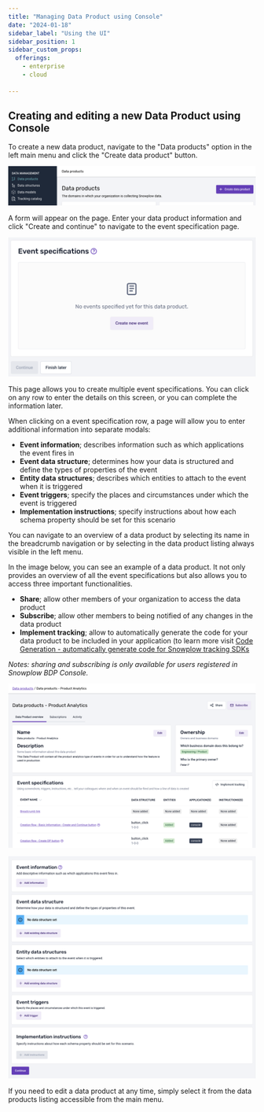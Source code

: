 ```yaml
---
title: "Managing Data Product using Console"
date: "2024-01-18"
sidebar_label: "Using the UI"
sidebar_position: 1
sidebar_custom_props:
  offerings:
    - enterprise
    - cloud

---
```


## Creating and editing a new Data Product using Console

To create a new data product, navigate to the "Data products" option in the left main menu and click the "Create data product" button. 

![Create data product](images/image-1.png)

A form will appear on the page. Enter your data product information and click "Create and continue" to navigate to the event specification page.

![Event specifications](images/image-2.png)

This page allows you to create multiple event specifications. You can click on any row to enter the details on this screen, or you can complete the information later.

When clicking on a event specification row, a page will allow you to enter additional information into separate modals:

- **Event information**; describes information such as which applications the event fires in
- **Event data structure**; determines how your data is structured and define the types of properties of the event
- **Entity data structures**; describes which entities to attach to the event when it is triggered
- **Event triggers**; specify the places and circumstances under which the event is triggered
- **Implementation instructions**; specify instructions about how each schema property should be set for this scenario

You can navigate to an overview of a data product by selecting its name in the breadcrumb navigation or by selecting in the data product listing always visible in the left menu.

In the image below, you can see an example of a data product. It not only provides an overview of all the event specifications but also allows you to access three important functionalities.

- **Share**; allow other members of your organization to access the data product 
- **Subscribe**; allow other members to being notified of any changes in the data product
- **Implement tracking**; allow to automatically generate the code for your data product to be included in your application (to learn more visit [Code Generation - automatically generate code for Snowplow tracking SDKs](/docs/collecting-data/code-generation/index.md) 

*Notes: sharing and subscribing is only available for users registered in Snowplow BDP Console.*

![Data product overview](images/image-4.png)

![Event specification details](images/image-3.png)

If you need to edit a data product at any time, simply select it from the data products listing accessible from the main menu.